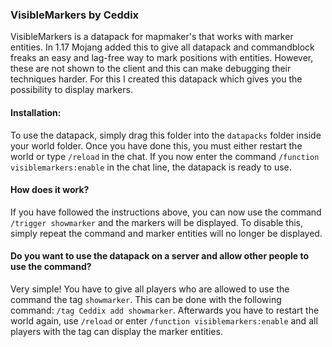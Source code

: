 ### VisibleMarkers by Ceddix

VisibleMarkers is a datapack for mapmaker's that works with marker entities. In 1.17 Mojang added this to give all datapack and commandblock freaks an easy and lag-free way to mark positions with entities. However, these are not shown to the client and this can make debugging their techniques harder. For this I created this datapack which gives you the possibility to display markers.

#### Installation:
To use the datapack, simply drag this folder into the `datapacks` folder inside your world folder.
Once you have done this, you must either restart the world or type `/reload` in the chat.
If you now enter the command `/function visiblemarkers:enable` in the chat line, the datapack is ready to use.

#### How does it work?
If you have followed the instructions above, you can now use the command `/trigger showmarker` and the markers will be displayed.
To disable this, simply repeat the command and marker entities will no longer be displayed.

#### Do you want to use the datapack on a server and allow other people to use the command?
Very simple! You have to give all players who are allowed to use the command the tag `showmarker`. This can be done with the following command: `/tag Ceddix add showmarker`.
Afterwards you have to restart the world again, use `/reload` or enter `/function visiblemarkers:enable` and all players with the tag can display the marker entities.
